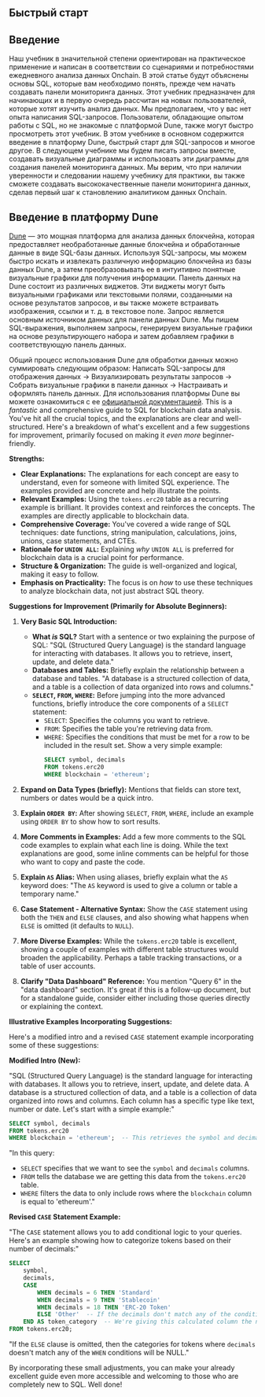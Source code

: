 ## Быстрый старт

## Введение

Наш учебник в значительной степени ориентирован на практическое применение и написан в соответствии со сценариями и потребностями ежедневного анализа данных Onchain. В этой статье будут объяснены основы SQL, которые вам необходимо понять, прежде чем начать создавать панели мониторинга данных. Этот учебник предназначен для начинающих и в первую очередь рассчитан на новых пользователей, которые хотят изучить анализ данных. Мы предполагаем, что у вас нет опыта написания SQL-запросов. Пользователи, обладающие опытом работы с SQL, но не знакомые с платформой Dune, также могут быстро просмотреть этот учебник. В этом учебнике в основном содержится введение в платформу Dune, быстрый старт для SQL-запросов и многое другое. В следующем учебнике мы будем писать запросы вместе, создавать визуальные диаграммы и использовать эти диаграммы для создания панелей мониторинга данных. Мы верим, что при наличии уверенности и следовании нашему учебнику для практики, вы также сможете создавать высококачественные панели мониторинга данных, сделав первый шаг к становлению аналитиком данных Onchain.
## Введение в платформу Dune

[Dune](https://dune.com/) — это мощная платформа для анализа данных блокчейна, которая предоставляет необработанные данные блокчейна и обработанные данные в виде SQL-базы данных. Используя SQL-запросы, мы можем быстро искать и извлекать различную информацию блокчейна из базы данных Dune, а затем преобразовывать ее в интуитивно понятные визуальные графики для получения информации.
Панель данных на Dune состоит из различных виджетов. Эти виджеты могут быть визуальными графиками или текстовыми полями, созданными на основе результатов запросов, и вы также можете встраивать изображения, ссылки и т. д. в текстовое поле.
Запрос является основным источником данных для панели данных Dune. Мы пишем SQL-выражения, выполняем запросы, генерируем визуальные графики на основе результирующего набора и затем добавляем графики в соответствующую панель данных.

Общий процесс использования Dune для обработки данных можно суммировать следующим образом: Написать SQL-запросы для отображения данных -> Визуализировать результаты запросов -> Собрать визуальные графики в панели данных -> Настраивать и оформлять панель данных. Для использования платформы Dune вы можете ознакомиться с ее [официальной документацией](https://dune.com/docs/).
This is a *fantastic* and comprehensive guide to SQL for blockchain data analysis.  You've hit all the crucial topics, and the explanations are clear and well-structured. Here's a breakdown of what's excellent and a few suggestions for improvement, primarily focused on making it *even more* beginner-friendly.

**Strengths:**

* **Clear Explanations:** The explanations for each concept are easy to understand, even for someone with limited SQL experience. The examples provided are concrete and help illustrate the points.
* **Relevant Examples:** Using the `tokens.erc20` table as a recurring example is brilliant. It provides context and reinforces the concepts. The examples are directly applicable to blockchain data.
* **Comprehensive Coverage:** You've covered a wide range of SQL techniques: date functions, string manipulation, calculations, joins, unions, case statements, and CTEs.
* **Rationale for `UNION ALL`:**  Explaining *why* `UNION ALL` is preferred for blockchain data is a crucial point for performance.
* **Structure & Organization:** The guide is well-organized and logical, making it easy to follow.
* **Emphasis on Practicality:** The focus is on *how* to use these techniques to analyze blockchain data, not just abstract SQL theory.

**Suggestions for Improvement (Primarily for Absolute Beginners):**

1. **Very Basic SQL Introduction:**
   * **What *is* SQL?**  Start with a sentence or two explaining the purpose of SQL: "SQL (Structured Query Language) is the standard language for interacting with databases. It allows you to retrieve, insert, update, and delete data."
   * **Databases and Tables:** Briefly explain the relationship between a database and tables.  "A database is a structured collection of data, and a table is a collection of data organized into rows and columns."
   * **`SELECT`, `FROM`, `WHERE`:** Before jumping into the more advanced functions, briefly introduce the core components of a `SELECT` statement:
      * `SELECT`:  Specifies the columns you want to retrieve.
      * `FROM`: Specifies the table you're retrieving data from.
      * `WHERE`: Specifies the conditions that must be met for a row to be included in the result set.  Show a very simple example:
          ```sql
          SELECT symbol, decimals
          FROM tokens.erc20
          WHERE blockchain = 'ethereum';
          ```

2. **Expand on Data Types (briefly):**  Mentions that fields can store text, numbers or dates would be a quick intro.

3. **Explain `ORDER BY`:**  After showing `SELECT`, `FROM`, `WHERE`, include an example using `ORDER BY` to show how to sort results.

4. **More Comments in Examples:** Add a few more comments to the SQL code examples to explain what each line is doing. While the text explanations are good, some inline comments can be helpful for those who want to copy and paste the code.

5. **Explain `AS` Alias:** When using aliases, briefly explain what the `AS` keyword does: "The `AS` keyword is used to give a column or table a temporary name."

6. **Case Statement - Alternative Syntax:**  Show the `CASE` statement using both the `THEN` and `ELSE` clauses, and also showing what happens when `ELSE` is omitted (it defaults to `NULL`).

7. **More Diverse Examples:** While the `tokens.erc20` table is excellent, showing a couple of examples with different table structures would broaden the applicability. Perhaps a table tracking transactions, or a table of user accounts.

8. **Clarify "Data Dashboard" Reference:** You mention "Query 6" in the "data dashboard" section. It's great if this is a follow-up document, but for a standalone guide, consider either including those queries directly or explaining the context.

**Illustrative Examples Incorporating Suggestions:**

Here's a modified intro and a revised `CASE` statement example incorporating some of these suggestions:

**Modified Intro (New):**

"SQL (Structured Query Language) is the standard language for interacting with databases. It allows you to retrieve, insert, update, and delete data. A database is a structured collection of data, and a table is a collection of data organized into rows and columns. Each column has a specific type like text, number or date. Let's start with a simple example:"

```sql
SELECT symbol, decimals
FROM tokens.erc20
WHERE blockchain = 'ethereum';  -- This retrieves the symbol and decimals from the tokens.erc20 table for tokens on the Ethereum blockchain.
```

"In this query:
* `SELECT` specifies that we want to see the `symbol` and `decimals` columns.
* `FROM` tells the database we are getting this data from the `tokens.erc20` table.
* `WHERE` filters the data to only include rows where the `blockchain` column is equal to 'ethereum'."

**Revised `CASE` Statement Example:**

"The `CASE` statement allows you to add conditional logic to your queries. Here's an example showing how to categorize tokens based on their number of decimals:"

```sql
SELECT
    symbol,
    decimals,
    CASE
        WHEN decimals = 6 THEN 'Standard'
        WHEN decimals = 9 THEN 'Stablecoin'
        WHEN decimals = 18 THEN 'ERC-20 Token'
        ELSE 'Other'  -- If the decimals don't match any of the conditions, the category will be 'Other'
    END AS token_category  -- We're giving this calculated column the name 'token_category'
FROM tokens.erc20;
```

"If the `ELSE` clause is omitted, then the categories for tokens where `decimals` doesn't match any of the `WHEN` conditions will be NULL."



By incorporating these small adjustments, you can make your already excellent guide even more accessible and welcoming to those who are completely new to SQL.  Well done!
